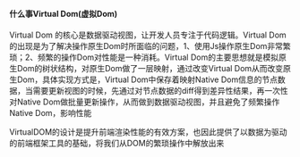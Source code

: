 #### 什么事Virtual Dom(虚拟Dom)

Virtual Dom 的核心是数据驱动视图，让开发人员专注于代码逻辑。Virtual Dom的出现是为了解决操作原生Dom时所面临的问题，1、使用Js操作原生Dom非常繁琐；2、频繁的操作Dom对性能是一种消耗。Virtual Dom的主要思想就是模拟原生Dom的树状结构，对原生Dom做了一层映射，通过改变Virtual Dom从而改变原生Dom，具体实现方式是，Virtual Dom中保存着映射Native Dom信息的节点数据，当需要更新视图的时候，先通过对节点数据的diff得到差异性结果，再一次性对Native Dom做批量更新操作，从而做到数据驱动视图，并且避免了频繁操作Native Dom，影响性能



VirtualDOM的设计是提升前端渲染性能的有效方案，也因此提供了以数据为驱动的前端框架工具的基础，将我们从DOM的繁琐操作中解放出来


